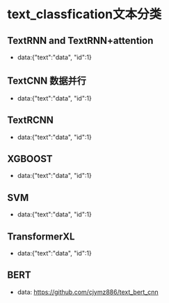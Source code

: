 # text_classfication文本分类

## TextRNN and TextRNN+attention
- data:{"text":"data", "id":1}

## TextCNN 数据并行
- data:{"text":"data", "id":1}

## TextRCNN
- data:{"text":"data", "id":1}

## XGBOOST
- data:{"text":"data", "id":1}

## SVM
- data:{"text":"data", "id":1}

## TransformerXL
- data:{"text":"data", "id":1}

## BERT
- data: https://github.com/cjymz886/text_bert_cnn

